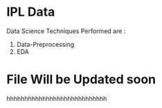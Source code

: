 # IPL Data
Data Science Techniques Performed are :

1) Data-Preprocessing
2) EDA

# File Will be Updated soon
hhhhhhhhhhhhhhhhhhhhhhhhhhhh
